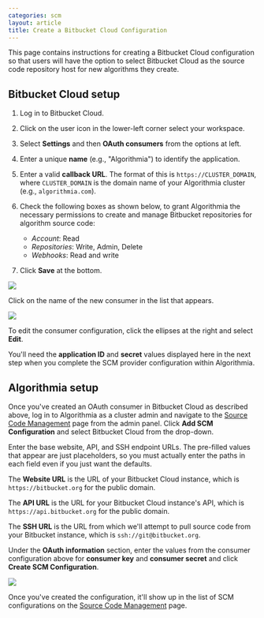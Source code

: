 ```yaml
---
categories: scm
layout: article
title: Create a Bitbucket Cloud Configuration
---
```


This page contains instructions for creating a Bitbucket Cloud configuration so that users will have the option to select Bitbucket Cloud as the source code repository host for new algorithms they create.

## Bitbucket Cloud setup

1.  Log in to Bitbucket Cloud.
2.  Click on the user icon in the lower-left corner select your workspace.
3.  Select **Settings** and then **OAuth consumers** from the options at left.
4.  Enter a unique **name** <span style="font-family: inherit; font-size: 1em;">(e.g., "Algorithmia") to identify the application.</span>
5.  Enter a valid **callback URL**. The format of this is `https://CLUSTER_DOMAIN`, where `CLUSTER_DOMAIN` is the domain name of your Algorithmia cluster (e.g., `algorithmia.com`).
6.  Check the following boxes as shown below, to grant Algorithmia the necessary permissions to create and manage Bitbucket repositories for algorithm source code:

    *   _Account_: Read
    *   _Repositories_: Write, Admin, Delete
    *   _Webhooks_: Read and write
7.  Click **Save** at the bottom.

![]({{site.url}}/developers/images/post_images/algo-images-admin/algo-1620914763845.png)

Click on the name of the new consumer in the list that appears.

![]({{site.url}}/developers/images/post_images/algo-images-admin/algo-1620914873230.png)

To edit the consumer configuration, click the ellipses at the right and select **Edit**.

You'll need the **application ID** and **secret** values <span style="font-family: inherit; font-size: 1em;">displayed here in the next step when you complete the SCM provider configuration within Algorithmia.</span>

## Algorithmia setup

Once you've created an OAuth consumer in Bitbucket Cloud as described above, log in to Algorithmia as a cluster admin and navigate to the [Source Code Management](/developers/administration/admin-panel/source-code-management) page from the admin panel. Click **Add SCM Configuration** and select Bitbucket Cloud from the drop-down.

Enter the base website, API, and SSH endpoint URLs. The pre-filled values that appear are just placeholders, so you must actually enter the paths in each field even if you just want the defaults.

The **Website URL** is the URL of your Bitbucket Cloud instance, which is `https://bitbucket.org` for the public domain.

The **API URL** is the URL for your Bitbucket Cloud instance's API, which is `https://api.bitbucket.org` for the public domain.

The **SSH URL** is the URL from which we'll attempt to pull source code from your Bitbucket instance, which is `ssh://git@bitbucket.org`.

Under the **OAuth information** section, enter the values from the consumer configuration above for **consumer key** and **consumer secret** and click **Create SCM Configuration**.

![]({{site.url}}/developers/images/post_images/algo-images-admin/algo-1621526714884.png)

Once you've created the configuration, it'll show up in the list of SCM configurations on the [Source Code Management](/developers/administration/admin-panel/source-code-management) page.